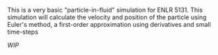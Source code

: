 This is a very basic "particle-in-fluid" simulation for ENLR 5131.
This simulation will calculate the velocity and position of the particle using Euler's method, a first-order approximation using derivatives and small time-steps

*WIP*
